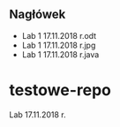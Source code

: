 ## Nagłówek
- Lab 1 17.11.2018 r.odt
- Lab 1 17.11.2018 r.jpg
- Lab 1 17.11.2018 r.java

# testowe-repo
Lab 17.11.2018 r. 
